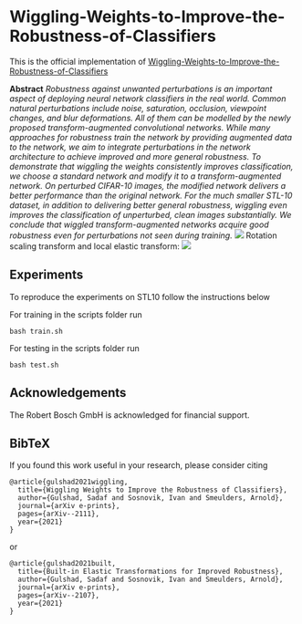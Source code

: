 # Wiggling-Weights-to-Improve-the-Robustness-of-Classifiers

This is the official implementation of
[Wiggling-Weights-to-Improve-the-Robustness-of-Classifiers](https://arxiv.org/pdf/2111.09779.pdf) 



**Abstract** 
*Robustness against unwanted perturbations is an important aspect of deploying neural network classifiers in the real world. Common natural perturbations include noise, saturation, occlusion, viewpoint changes, and blur deformations. All of them can be modelled by the newly proposed transform-augmented convolutional networks. While many approaches for robustness train the network by providing augmented data to the network, we aim to integrate perturbations in the network architecture to achieve improved and more general robustness. To demonstrate that wiggling the weights consistently improves classification, we choose a standard network and modify it to a transform-augmented network. On perturbed CIFAR-10 images, the modified network delivers a better performance than the original network. For the much smaller STL-10 dataset, in addition to delivering better general robustness, wiggling even improves the classification of unperturbed, clean images substantially. We conclude that wiggled transform-augmented networks acquire good robustness even for perturbations not seen during training.*
<img src="https://github.com/sadafgulshad1/Wiggling-Weights-to-Improve-the-Robustness-of-Classifiers/blob/main/WW_Teaser.png"  />
Rotation scaling transform and local elastic transform:
<img src="https://github.com/sadafgulshad1/Wiggling-Weights-to-Improve-the-Robustness-of-Classifiers/blob/main/Transforms.gif"  />
## Experiments
To reproduce the experiments on STL10 follow the instructions below

For training in the scripts folder run 
```
bash train.sh
```

For testing in the scripts folder run 
```
bash test.sh
```

## Acknowledgements
The Robert Bosch GmbH is acknowledged for financial support.

## BibTeX
If you found this work useful in your research, please consider citing
```
@article{gulshad2021wiggling,
  title={Wiggling Weights to Improve the Robustness of Classifiers},
  author={Gulshad, Sadaf and Sosnovik, Ivan and Smeulders, Arnold},
  journal={arXiv e-prints},
  pages={arXiv--2111},
  year={2021}
}
```
or 

```
@article{gulshad2021built,
  title={Built-in Elastic Transformations for Improved Robustness},
  author={Gulshad, Sadaf and Sosnovik, Ivan and Smeulders, Arnold},
  journal={arXiv e-prints},
  pages={arXiv--2107},
  year={2021}
}
```
